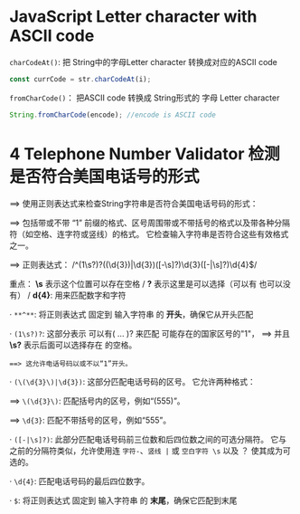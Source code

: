 # JavaScript Letter character with ASCII code

`charCodeAt()`: 把 String中的字母Letter character 转换成对应的ASCII code
```JavaScript
const currCode = str.charCodeAt(i);
```

`fromCharCode()`： 把ASCII code 转换成 String形式的 字母 Letter character
```JavaScript
String.fromCharCode(encode); //encode is ASCII code
```
# 4 Telephone Number Validator 检测是否符合美国电话号的形式
==> 使用正则表达式来检查String字符串是否符合美国电话号码的形式：

==> 包括带或不带 “1” 前缀的格式、区号周围带或不带括号的格式以及带各种分隔符（如空格、连字符或竖线）的格式。 它检查输入字符串是否符合这些有效格式之一。

==> 正则表达式： /^(1\s?)?(\(\d{3}\)|\d{3})([-\s]?)\d{3}([-|\s]?)\d{4}$/

重点： **\s** 表示这个位置可以存在空格  /   **?** 表示这里是可以选择（可以有 也可以没有） / **d{4}**: 用来匹配数字和字符

· `**^**`: 将正则表达式 固定到 输入字符串 的 **开头**，确保它从开头匹配

· `(1\s?)?`: 这部分表示 可以有( ... )? 来匹配 可能存在的国家区号的"1"， ==> 并且 **\s?** 表示后面可以选择存在 的空格。 

    ==> 这允许电话号码以或不以“1”开头。
    
· `(\(\d{3}\)|\d{3})`: 这部分匹配电话号码的区号。 它允许两种格式：

  ==> `\(\d{3}\)`:  匹配括号内的区号，例如“(555)”。
  
  ==> `\d{3}`: 匹配不带括号的区号，例如“555”。

· `([-|\s]?)`: 此部分匹配电话号码前三位数和后四位数之间的可选分隔符。 它与之前的分隔符类似，允许使用连 `字符-`、`竖线 |` 或 `空白字符 \s` 以及 ？ 使其成为可选的。

· `\d{4}`: 匹配电话号码的最后四位数字。

· `$`: 将正则表达式 固定到 输入字符串 的 **末尾**，确保它匹配到末尾
